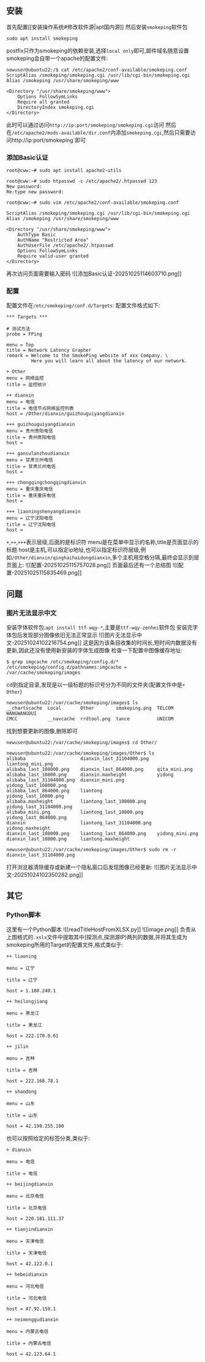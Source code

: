 ## 安装
首先配置[[安装操作系统#修改软件源|apt国内源]]
然后安装`smokeping`软件包
```
sudo apt install smokeping
```
postfix只作为smokeping的依赖安装,选择`local only`即可,邮件域名随意设置
smokeping会自带一个apache的配置文件:
```
newuser@ubuntu22:/$ cat /etc/apache2/conf-available/smokeping.conf 
ScriptAlias /smokeping/smokeping.cgi /usr/lib/cgi-bin/smokeping.cgi
Alias /smokeping /usr/share/smokeping/www

<Directory "/usr/share/smokeping/www">
    Options FollowSymLinks
    Require all granted
    DirectoryIndex smokeping.cgi
</Directory>
```
此时可以通过访问`http://ip:port/smokeping/smokeping.cgi`访问
然后在`/etc/apache2/mods-available/dir.conf`内添加`smokeping.cgi`,然后只需要访问http://ip:port/smokeping`即可
### 添加Basic认证
```
root@cww:~# sudo apt install apache2-utils 

root@cww:~# sudo htpasswd -c /etc/apache2/.htpasswd 123 
New password: 
Re-type new password: 

root@cww:~# sudo vim /etc/apache2/conf-available/smokeping.conf 

ScriptAlias /smokeping/smokeping.cgi /usr/lib/cgi-bin/smokeping.cgi 
Alias /smokeping /usr/share/smokeping/www 

<Directory "/usr/share/smokeping/www">
    AuthType Basic
    AuthName "Restricted Area"
    AuthUserFile /etc/apache2/.htpasswd
    Options FollowSymLinks
    Require valid-user granted
</Directory>
```
再次访问页面需要输入密码
![[添加Basic认证-20251025114603710.png]]
### 配置
配置文件在`/etc/smokeping/conf.d/Targets`:
配置文件格式如下:
```
*** Targets ***

# 测试方法
probe = FPing

menu = Top
title = Network Latency Grapher
remark = Welcome to the SmokePing website of xxx Company. \
         Here you will learn all about the latency of our network.

+ Other
menu = 网络监控
title = 监控统计

++ dianxin
menu = 电信
title = 电信节点网络监控列表
host = /Other/dianxin/guizhouguiyangdianxin 

+++ guizhouguiyangdianxin
menu = 贵州贵阳电信
title = 贵州贵阳电信
host = 

+++ gansulanzhoudianxin
menu = 甘肃兰州电信
title = 甘肃兰州电信
host = 

+++ chongqingchongqingdianxin
menu = 重庆重庆电信
title = 重庆重庆电信
host = 

+++ liaoningshenyangdianxin
menu = 辽宁沈阳电信
title = 辽宁沈阳电信
host = 
```
`+`,`++`,`+++`表示层级,后面的是标识符
menu是在菜单中显示的名称,title是页面显示的标题
host是主机,可以指定ip地址,也可以指定标识符层级,例如`/Other/dianxin/qinghaihaidongdianxin`,多个主机用空格分隔,最终会显示到层页面上:
![[配置-20251025115757028.png]]
页面最后还有一个总结图
![[配置-20251025115835469.png]]
## 问题
### 图片无法显示中文
安装字体软件包:`apt install ttf-wqy-*`,主要是`ttf-wqy-zenhei`软件包
安装完字体包后发现部分图像依旧无法正常显示
![[图片无法显示中文-20251024102216754.png]]
这是因为该条目收集的时间长,短时间内数据没有更新,因此还没有使用新安装的字体生成图像
检查一下配置中图像缓存地址:
```
$ grep imgcache /etc/smokeping/config.d/*
/etc/smokeping/config.d/pathnames:imgcache = /var/cache/smokeping/images
```
cd到指定目录,发现是以一级标题的标识号分为不同的文件夹(配置文件中是`+ Other`)
```
newuser@ubuntu22:/var/cache/smokeping/images$ ls
__chartscache  Local       Other        smokeping.png  TELCOM  WANGWANGDUI
CMCC           __navcache  rrdtool.png  tance          UNICOM
```
找到想要更新的图像,删除即可
```
newuser@ubuntu22:/var/cache/smokeping/images$ cd Other/

newuser@ubuntu22:/var/cache/smokeping/images/Other$ ls
alibaba                    dianxin_last_31104000.png   liantong_mini.png
alibaba_last_108000.png    dianxin_last_864000.png     qita_mini.png
alibaba_last_10800.png     dianxin.maxheight           yidong
alibaba_last_31104000.png  dianxin_mini.png            yidong_last_108000.png
alibaba_last_864000.png    liantong                    yidong_last_10800.png
alibaba.maxheight          liantong_last_108000.png    yidong_last_31104000.png
alibaba_mini.png           liantong_last_10800.png     yidong_last_864000.png
dianxin                    liantong_last_31104000.png  yidong.maxheight
dianxin_last_108000.png    liantong_last_864000.png    yidong_mini.png
dianxin_last_10800.png     liantong.maxheight

newuser@ubuntu22:/var/cache/smokeping/images/Other$ sudo rm -r dianxin_last_31104000.png
```
打开浏览器清除缓存或新建一个隐私窗口后发现图像已经更新:
![[图片无法显示中文-20251024102350282.png]]
## 其它
### Python脚本
这里有一个Python脚本
![[readTitleHostFromXLSX.py]]
![[image.png]]
负责从上图格式的`.xslx`文件中提取其中(探测点,探测源IP)两列的数据,并将其生成为smokeping所用的Target的配置文件,格式类似于:
```
++ liaoning

menu = 辽宁

title = 辽宁

host = 1.180.240.1

++ heilongjiang

menu = 黑龙江

title = 黑龙江

host = 222.170.0.61

++ jilin

menu = 吉林

title = 吉林

host = 222.168.78.1

++ shandong

menu = 山东

title = 山东

host = 42.199.255.100

```
也可以按照给定的标签分类,类似于:
```
+ dianxin

menu = 电信

title = 电信

++ beijingdianxin

menu = 北京电信

title = 北京电信

host = 220.181.111.37

++ tianjindianxin

menu = 天津电信

title = 天津电信

host = 42.122.0.1

++ hebeidianxin

menu = 河北电信

title = 河北电信

host = 47.92.159.1

++ neimenggudianxin

menu = 内蒙古电信

title = 内蒙古电信

host = 42.123.64.1

```